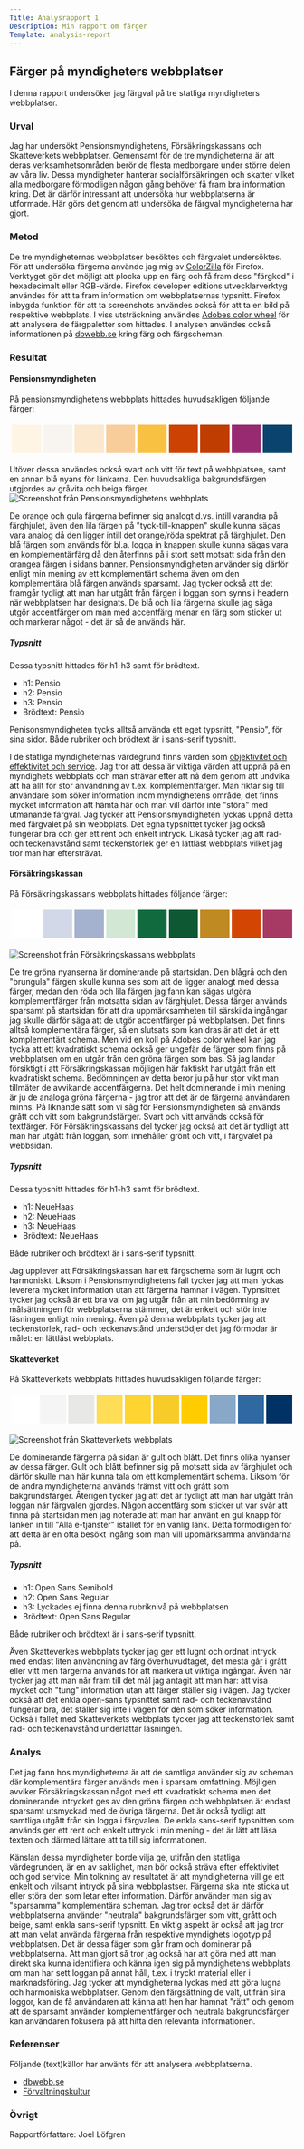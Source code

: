 ```yaml
---
Title: Analysrapport 1
Description: Min rapport om färger
Template: analysis-report
---
```


## Färger på myndigheters webbplatser
I denna rapport undersöker jag färgval på tre statliga myndigheters webbplatser. 

### Urval
Jag har undersökt Pensionsmyndighetens, Försäkringskassans och Skatteverkets webbplatser. Gemensamt för de tre myndigheterna är att deras verksamhetsområden  berör de flesta medborgare under större delen av våra liv. Dessa myndigheter hanterar socialförsäkringen och skatter vilket alla medborgare förmodligen någon gång behöver få fram bra information kring. Det är därför intressant att undersöka hur webbplatserna är utformade. Här görs det genom att undersöka de färgval myndigheterna har gjort.

### Metod
De tre myndigheternas webbplatser besöktes och färgvalet undersöktes. För att undersöka färgerna använde jag mig av [ColorZilla](https://www.colorzilla.com/) för Firefox. Verktyget gör det möjligt att plocka upp en färg och få fram dess "färgkod" i hexadecimalt eller RGB-värde. Firefox developer editions utvecklarverktyg användes för att ta fram information om webbplatsernas typsnitt. Firefox inbygda funktion för att ta screenshots användes också för att ta en bild på respektive webbplats. I viss utsträckning användes [Adobes color wheel](https://color.adobe.com/sv/create/color-wheel) för att analysera de färgpaletter som hittades. I analysen användes också informationen på [dbwebb.se](https://dbwebb.se/guide/design-med-html5-och-css3/farg) kring färg och färgscheman.

### Resultat
#### Pensionsmyndigheten
På pensionsmyndighetens webbplats hittades huvudsakligen följande färger: 
    <table style="border-spacing: 4px; border-collapse: separate">
    <tr>
    <td style="height: 50px; width: 50px; background-color: #FEF5E4">
    <td style="height: 50px; width: 50px; background-color:#F8F4F0">
    <td style="height: 50px; width: 50px; background-color: #FCE8CC">
    <td style="height: 50px; width: 50px; background-color:#F8CD9A">
    <td style="height: 50px; width: 50px; background-color: #F9C141">
    <td style="height: 50px; width: 50px; background-color: #CC4202"> 
    <td style="height: 50px; width: 50px; background-color: #BF3D01">
    <td style="height: 50px; width: 50px; background-color: #972A70">
    <td style="height: 50px; width: 50px; background-color: #0A436D">
   </tr>
    </table>
Utöver dessa användes också svart och vitt för text på webbplatsen, samt en annan blå nyans för länkarna. Den huvudsakliga bakgrundsfärgen utgjordes av gråvita och beiga färger.

<img class="city-img" src= '../assets/img/pensionsmyndigheten.png' alt= "Screenshot från Pensionsmyndighetens webbplats">

De orange och gula färgerna befinner sig analogt d.vs. intill varandra på färghjulet, även den lila färgen på "tyck-till-knappen" skulle kunna sägas vara analog då den ligger intill det orange/röda spektrat på färghjulet. Den blå färgen som används för bl.a. logga in knappen skulle kunna sägas vara en komplementärfärg då den återfinns på i stort sett motsatt sida från den orangea färgen i sidans banner. Pensionsmyndigheten använder sig därför enligt min mening av ett komplementärt schema även om den komplementära blå färgen används sparsamt. Jag tycker också att det framgår tydligt att man har utgått från färgen i loggan som synns i headern när webbplatsen har designats. De blå och lila färgerna skulle jag säga utgör accentfärger om man med accentfärg menar en färg som sticker ut och markerar något - det är så de används här.

##### Typsnitt
Dessa typsnitt hittades för h1-h3 samt för brödtext.
- h1: Pensio
- h2: Pensio
- h3: Pensio
- Brödtext: Pensio

Penisonsmyndigheten tycks alltså använda ett eget typsnitt, "Pensio", för sina sidor. Både rubriker och brödtext är i sans-serif typsnitt. 

I de statliga myndigheternas värdegrund finns värden som [objektivitet och effektivitet och service](https://www.forvaltningskultur.se/statliga-vardegrunden/). Jag tror att dessa är viktiga värden att uppnå på en myndighets webbplats och man strävar efter att nå dem genom att undvika att ha allt för stor användning av t.ex. komplementfärger. Man riktar sig till användare som söker information inom myndighetens område, det finns mycket information att hämta här och man vill därför inte "störa" med utmanande färgval. Jag tycker att Pensionsmyndigheten lyckas uppnå detta med färgvalet på sin webbplats. Det egna typsnittet tycker jag också fungerar bra och ger ett rent och enkelt intryck. Likaså tycker jag att rad- och teckenavstånd samt teckenstorlek ger en lättläst webbplats vilket jag tror man har eftersträvat.


#### Försäkringskassan
På Försäkringskassans webbplats hittades följande färger: 
    <table style="border-spacing: 4px; border-collapse: separate">
    <tr>
    <td style="height: 50px; width: 50px; background-color: #FFFFFF">
    <td style="height: 50px; width: 50px; background-color: #D2D8E7">
    <td style="height: 50px; width: 50px; background-color: #A5B2CF">
    <td style="height: 50px; width: 50px; background-color: #D2E7D4">
    <td style="height: 50px; width: 50px; background-color: #116A3E">
    <td style="height: 50px; width: 50px; background-color: #0F5834">
    <td style="height: 50px; width: 50px; background-color:#BF8A21">
    <td style="height: 50px; width: 50px; background-color: #D34503">
    <td style="height: 50px; width: 50px; background-color: #A73A64">
   </tr>
    </table>

<img class="city-img" src= '../assets/img/forsakringskassan.png' alt= "Screenshot från Försäkringskassans webbplats">

De tre gröna nyanserna är dominerande på startsidan. Den blågrå och den "brungula" färgen skulle kunna ses som att de ligger analogt med dessa färger, medan den röda och lila färgen jag fann kan sägas utgöra komplementfärger från motsatta sidan av färghjulet. Dessa färger används sparsamt på startsidan för att dra uppmärksamheten till särskilda ingångar jag skulle därför säga att de utgör accentfärger på webbplatsen. Det finns alltså komplementära färger, så en slutsats som kan dras är att det är ett komplementärt schema. Men vid en koll på Adobes color wheel kan jag tycka att ett kvadratiskt schema också ger ungefär de färger som finns på webbplatsen om en utgår från den gröna färgen som bas. Så jag landar försiktigt i att Försäkringskassan möjligen här faktiskt har utgått från ett kvadratiskt schema. Bedömningen av detta beror ju på hur stor vikt man tillmäter de avvikande accentfärgerna. Det helt dominerande i min mening är ju de analoga gröna färgerna - jag tror att det är de färgerna användaren minns. På liknande sätt som vi såg för Pensionsmyndigheten så används grått och vitt som bakgrundsfärger. Svart och vitt används också för textfärger. För Försäkringskassans del tycker jag också att det är tydligt att man har utgått från loggan, som innehåller grönt och vitt, i färgvalet på webbsidan.

##### Typsnitt
Dessa typsnitt hittades för h1-h3 samt för brödtext.
- h1: NeueHaas
- h2: NeueHaas
- h3: NeueHaas
- Brödtext:  NeueHaas

Både rubriker och brödtext är i sans-serif typsnitt. 

Jag upplever att Försäkringskassan har ett färgschema som är lugnt och harmoniskt. Liksom i Pensionsmyndighetens fall tycker jag att man lyckas leverera mycket information utan att färgerna hamnar i vägen. Typnsittet tycker jag också är ett bra val om jag utgår från att min bedömning av målsättningen för webbplatserna stämmer, det är enkelt och stör inte läsningen enligt min mening. Även på denna webbplats tycker jag att teckenstorlek, rad- och teckenavstånd understödjer det jag förmodar är målet: en lättläst webbplats.

#### Skatteverket
På Skatteverkets webbplats hittades huvudsakligen följande färger: 
    <table style="border-spacing: 4px; border-collapse: separate">
    <tr>
    <td style="height: 50px; width: 50px; background-color: #FFFFFF">
    <td style="height: 50px; width: 50px; background-color: #F5F5F5">
    <td style="height: 50px; width: 50px; background-color: #E8E8E6">
    <td style="height: 50px; width: 50px; background-color: #FFDD57">
    <td style="height: 50px; width: 50px; background-color: #FDD430">
    <td style="height: 50px; width: 50px; background-color: #F7CC29"> 
    <td style="height: 50px; width: 50px; background-color: #FFCC00">
    <td style="height: 50px; width: 50px; background-color: #88A8C8">
    <td style="height: 50px; width: 50px; background-color: #3069A1">
    <td style="height: 50px; width: 50px; background-color: #003265">
   </tr>
    </table>

<img class="city-img" src= '../assets/img/skatteverket.png' alt= "Screenshot från Skatteverkets webbplats">

De dominerande färgerna på sidan är gult och blått. Det finns olika nyanser av dessa färger. Gult och blått befinner sig  på motsatt sida av färghjulet och därför skulle man här kunna tala om ett komplementärt schema. Liksom för de andra myndigheterna används främst vitt och grått som bakgrundsfärger. Återigen tycker jag att det är tydligt att man har utgått från loggan när färgvalen gjordes. Någon accentfärg som sticker ut var svår att finna på startsidan men jag noterade att man har använt en gul knapp för länken in till "Alla e-tjänster" istället för en vanlig länk. Detta förmodligen för att detta är en ofta besökt ingång som man vill uppmärksamma användarna på.

##### Typsnitt
- h1: Open Sans Semibold
- h2: Open Sans Regular
- h3: Lyckades ej finna denna rubriknivå på webbplatsen
- Brödtext: Open Sans Regular

Både rubriker och brödtext är i sans-serif typsnitt.

Även Skatteverkes webbplats tycker jag ger ett lugnt och ordnat intryck med endast liten användning av färg överhuvudtaget, det mesta går i grått eller vitt men färgerna används för att markera ut viktiga ingångar. Även här tycker jag att man når fram till det mål jag antagit att man har: att visa mycket och "tung" information utan att färger ställer sig i vägen. Jag tycker också att det enkla open-sans typsnittet samt rad- och teckenavstånd fungerar bra, det ställer sig inte i vägen för den som söker information. Också i fallet med Skatteverkets webbplats tycker jag att teckenstorlek samt rad- och teckenavstånd underlättar läsningen.

### Analys
Det jag fann hos myndigheterna är att de samtliga använder sig av  scheman där komplementära färger används men i sparsam omfattning. Möjligen avviker Försäkringskassan något med ett kvadratiskt schema men det dominerande intrycket ges av den gröna färgen och webbplatsen är endast sparsamt utsmyckad med de övriga färgerna. Det är också tydligt att samtliga utgått från sin logga i färgvalen. De enkla sans-serif typsnitten som används ger ett rent och enkelt uttryck i min mening - det är lätt att läsa texten och därmed lättare att ta till sig informationen. 

Känslan dessa myndigheter borde vilja ge, utifrån den statliga värdegrunden, är en av saklighet, man bör också sträva efter effektivitet och god service. Min tolkning av resultatet är att myndigheterna vill ge ett enkelt och vilsamt intryck på sina webbplastser. Färgerna ska inte sticka ut eller störa den som letar efter information. Därför använder man sig av "sparsamma" komplementära scheman. Jag tror också det är därför webbplatserna använder "neutrala" bakgrundsfärger som vitt, grått och beige, samt enkla sans-serif typsnitt. En viktig aspekt är också att jag tror att man velat använda färgerna från respektive myndighets logotyp på webbplatsen. Det är dessa fäger som går fram och dominerar på webbplatserna. Att man gjort så tror jag också har att göra med att man direkt ska kunna identifiera och känna igen sig på myndighetens webbplats om man har sett loggan på annat håll, t.ex. i tryckt material eller i marknadsföring. Jag tycker att myndigheterna lyckas med att göra lugna och harmoniska webbplatser. Genom den färgsättning de valt, utifrån sina loggor, kan de få användaren att känna att hen har hamnat "rätt" och genom att de sparsamt använder komplementfärger och neutrala bakgrundsfärger kan användaren fokusera på att hitta den relevanta informationen. 

### Referenser
Följande (text)källor har använts för att analysera webbplatserna.
- [dbwebb.se](dbwebb.se)
- [Förvaltningskultur](https://www.forvaltningskultur.se)


### Övrigt
Rapportförfattare: Joel Löfgren
